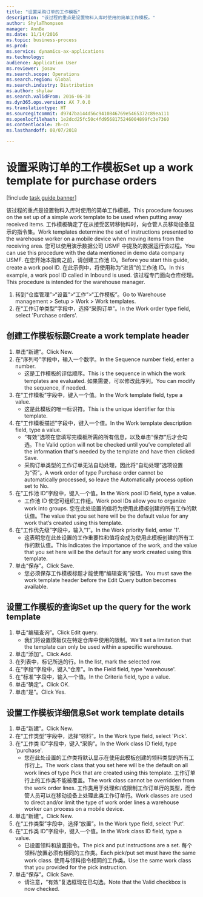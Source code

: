 ```yaml
--- 
title: "设置采购订单的工作模板"
description: "该过程的重点是设置物料入库时使用的简单工作模板。"
author: ShylaThompson
manager: AnnBe
ms.date: 11/14/2016
ms.topic: business-process
ms.prod: 
ms.service: dynamics-ax-applications
ms.technology: 
audience: Application User
ms.reviewer: josaw
ms.search.scope: Operations
ms.search.region: Global
ms.search.industry: Distribution
ms.author: shylaw
ms.search.validFrom: 2016-06-30
ms.dyn365.ops.version: AX 7.0.0
ms.translationtype: HT
ms.sourcegitcommit: d9747ba144d56c9410846769e5465372c89ea111
ms.openlocfilehash: 1e2dcd25fc50c4fd9568175246004899fc3e7360
ms.contentlocale: zh-cn
ms.lasthandoff: 08/07/2018

---
```

# <a name="set-up-a-work-template-for-purchase-orders"></a><span data-ttu-id="2f076-103">设置采购订单的工作模板</span><span class="sxs-lookup"><span data-stu-id="2f076-103">Set up a work template for purchase orders</span></span>

[!include [task guide banner](../../includes/task-guide-banner.md)]

<span data-ttu-id="2f076-104">该过程的重点是设置物料入库时使用的简单工作模板。</span><span class="sxs-lookup"><span data-stu-id="2f076-104">This procedure focuses on the set up of a simple work template to be used when putting away received items.</span></span> <span data-ttu-id="2f076-105">工作模板确定了在从接受区转移物料时，向仓管人员移动设备显示的指令集。</span><span class="sxs-lookup"><span data-stu-id="2f076-105">Work templates determine the set of instructions presented to the warehouse worker on a mobile device when moving items from the receiving area.</span></span> <span data-ttu-id="2f076-106">您可以使用演示数据公司 USMF 中提及的数据运行该过程。</span><span class="sxs-lookup"><span data-stu-id="2f076-106">You can use this procedure with the data mentioned in demo data company USMF.</span></span> <span data-ttu-id="2f076-107">在您开始本指南之前，请创建工作池 ID。</span><span class="sxs-lookup"><span data-stu-id="2f076-107">Before you start this guide, create a work pool ID.</span></span> <span data-ttu-id="2f076-108">在此示例中，将使用称为“进货”的工作池 ID。</span><span class="sxs-lookup"><span data-stu-id="2f076-108">In this example, a work pool ID called in Inbound is used.</span></span> <span data-ttu-id="2f076-109">该过程专门面向仓库经理。</span><span class="sxs-lookup"><span data-stu-id="2f076-109">This procedure is intended for the warehouse manager.</span></span>

1. <span data-ttu-id="2f076-110">转到“仓库管理”>“设置”>“工作”>“工作模板”。</span><span class="sxs-lookup"><span data-stu-id="2f076-110">Go to Warehouse management > Setup > Work > Work templates.</span></span>
2. <span data-ttu-id="2f076-111">在“工作订单类型”字段中，选择“采购订单”。</span><span class="sxs-lookup"><span data-stu-id="2f076-111">In the Work order type field, select 'Purchase orders'.</span></span>

## <a name="create-a-work-template-header"></a><span data-ttu-id="2f076-112">创建工作模板标题</span><span class="sxs-lookup"><span data-stu-id="2f076-112">Create a work template header</span></span>
1. <span data-ttu-id="2f076-113">单击“新建”。</span><span class="sxs-lookup"><span data-stu-id="2f076-113">Click New.</span></span>
2. <span data-ttu-id="2f076-114">在“序列号”字段中，输入一个数字。</span><span class="sxs-lookup"><span data-stu-id="2f076-114">In the Sequence number field, enter a number.</span></span>
    * <span data-ttu-id="2f076-115">这是工作模板的评估顺序。</span><span class="sxs-lookup"><span data-stu-id="2f076-115">This is the sequence in which the work templates are evaluated.</span></span> <span data-ttu-id="2f076-116">如果需要，可以修改此序列。</span><span class="sxs-lookup"><span data-stu-id="2f076-116">You can modify the sequence, if needed.</span></span>  
3. <span data-ttu-id="2f076-117">在“工作模板”字段中，键入一个值。</span><span class="sxs-lookup"><span data-stu-id="2f076-117">In the Work template field, type a value.</span></span>
    * <span data-ttu-id="2f076-118">这是此模板的唯一标识符。</span><span class="sxs-lookup"><span data-stu-id="2f076-118">This is the unique identifier for this template.</span></span>  
4. <span data-ttu-id="2f076-119">在“工作模板描述”字段中，键入一个值。</span><span class="sxs-lookup"><span data-stu-id="2f076-119">In the Work template description field, type a value.</span></span>
    * <span data-ttu-id="2f076-120">“有效”选项在您填写完模板所需的所有信息，以及单击“保存”后才会勾选。</span><span class="sxs-lookup"><span data-stu-id="2f076-120">The Valid option will not be checked until you’ve completed all the information that's needed by the template and have then clicked Save.</span></span>  
    * <span data-ttu-id="2f076-121">采购订单类型的工作订单无法自动处理，因此将“自动处理”选项设置为“否”。</span><span class="sxs-lookup"><span data-stu-id="2f076-121">A work order of type Purchase order cannot be automatically processed, so leave the  Automatically process option set to No.</span></span>  
5. <span data-ttu-id="2f076-122">在”工作池 ID“字段中，键入一个值。</span><span class="sxs-lookup"><span data-stu-id="2f076-122">In the Work pool ID field, type a value.</span></span>
    * <span data-ttu-id="2f076-123">工作池 ID 使您可组织工作组。</span><span class="sxs-lookup"><span data-stu-id="2f076-123">Work pool IDs allow you to organize work into groups.</span></span> <span data-ttu-id="2f076-124">您在此处设置的值将为使用此模板创建的所有工作的默认值。</span><span class="sxs-lookup"><span data-stu-id="2f076-124">The value that you set here will be the default value for any work that’s created using this template.</span></span>  
6. <span data-ttu-id="2f076-125">在“工作优先级”字段中，输入“1”。</span><span class="sxs-lookup"><span data-stu-id="2f076-125">In the Work priority field, enter '1'.</span></span>
    * <span data-ttu-id="2f076-126">这表明您在此处设置的工作重要性和值将会成为使用此模板创建的所有工作的默认值。</span><span class="sxs-lookup"><span data-stu-id="2f076-126">This indicates the importance of the work, and the value that you set here will be the default for any work created using this template.</span></span>  
7. <span data-ttu-id="2f076-127">单击“保存”。</span><span class="sxs-lookup"><span data-stu-id="2f076-127">Click Save.</span></span>
    * <span data-ttu-id="2f076-128">您必须保存工作模板标题才能使用“编辑查询”按钮。</span><span class="sxs-lookup"><span data-stu-id="2f076-128">You must save the work template header before the Edit Query button becomes available.</span></span>  

## <a name="set-up-the-query-for-the-work-template"></a><span data-ttu-id="2f076-129">设置工作模板的查询</span><span class="sxs-lookup"><span data-stu-id="2f076-129">Set up the query for the work template</span></span>
1. <span data-ttu-id="2f076-130">单击“编辑查询”。</span><span class="sxs-lookup"><span data-stu-id="2f076-130">Click Edit query.</span></span>
    * <span data-ttu-id="2f076-131">我们将设置模板仅在特定仓库中使用的限制。</span><span class="sxs-lookup"><span data-stu-id="2f076-131">We’ll set a limitation that the template can only be used within a specific warehouse.</span></span>  
2. <span data-ttu-id="2f076-132">单击“添加”。</span><span class="sxs-lookup"><span data-stu-id="2f076-132">Click Add.</span></span>
3. <span data-ttu-id="2f076-133">在列表中，标记所选的行。</span><span class="sxs-lookup"><span data-stu-id="2f076-133">In the list, mark the selected row.</span></span>
4. <span data-ttu-id="2f076-134">在“字段”字段中，键入“仓库”。</span><span class="sxs-lookup"><span data-stu-id="2f076-134">In the Field field, type 'warehouse'.</span></span>
5. <span data-ttu-id="2f076-135">在“标准”字段中，输入一个值。</span><span class="sxs-lookup"><span data-stu-id="2f076-135">In the Criteria field, type a value.</span></span>
6. <span data-ttu-id="2f076-136">单击“确定”。</span><span class="sxs-lookup"><span data-stu-id="2f076-136">Click OK.</span></span>
7. <span data-ttu-id="2f076-137">单击“是”。</span><span class="sxs-lookup"><span data-stu-id="2f076-137">Click Yes.</span></span>

## <a name="set-work-template-details"></a><span data-ttu-id="2f076-138">设置工作模板详细信息</span><span class="sxs-lookup"><span data-stu-id="2f076-138">Set work template details</span></span>
1. <span data-ttu-id="2f076-139">单击“新建”。</span><span class="sxs-lookup"><span data-stu-id="2f076-139">Click New.</span></span>
2. <span data-ttu-id="2f076-140">在“工作类型”字段中，选择“领料”。</span><span class="sxs-lookup"><span data-stu-id="2f076-140">In the Work type field, select 'Pick'.</span></span>
3. <span data-ttu-id="2f076-141">在“工作类 ID”字段中，键入“采购”。</span><span class="sxs-lookup"><span data-stu-id="2f076-141">In the Work class ID field, type 'purchase'.</span></span>
    * <span data-ttu-id="2f076-142">您在此处设置的工作类将默认显示在使用此模板创建的领料类型的所有工作行上。</span><span class="sxs-lookup"><span data-stu-id="2f076-142">The work class that you set here will be the default on all work lines of type Pick that are created using this template.</span></span> <span data-ttu-id="2f076-143">工作订单行上的工作类不能被覆盖。</span><span class="sxs-lookup"><span data-stu-id="2f076-143">The work class cannot be overridden from the work order lines.</span></span> <span data-ttu-id="2f076-144">工作类用于处理和/或限制工作订单行的类型，而仓管人员可以在移动设备上处理此类工作订单行。</span><span class="sxs-lookup"><span data-stu-id="2f076-144">Work classes are used to direct and/or limit the type of work order lines a warehouse worker can process on a mobile device.</span></span>  
4. <span data-ttu-id="2f076-145">单击“新建”。</span><span class="sxs-lookup"><span data-stu-id="2f076-145">Click New.</span></span>
5. <span data-ttu-id="2f076-146">在“工作类型”字段中，选择“放置”。</span><span class="sxs-lookup"><span data-stu-id="2f076-146">In the Work type field, select 'Put'.</span></span>
6. <span data-ttu-id="2f076-147">在“工作类 ID”字段中，键入一个值。</span><span class="sxs-lookup"><span data-stu-id="2f076-147">In the Work class ID field, type a value.</span></span>
    * <span data-ttu-id="2f076-148">已设置领料和放置指令。</span><span class="sxs-lookup"><span data-stu-id="2f076-148">The pick and put instructions are a set.</span></span> <span data-ttu-id="2f076-149">每个领料/放置必须有相同的工作类。</span><span class="sxs-lookup"><span data-stu-id="2f076-149">Each pick/put set must have the same work class.</span></span> <span data-ttu-id="2f076-150">使用与领料指令相同的工作类。</span><span class="sxs-lookup"><span data-stu-id="2f076-150">Use the same work class that you provided for the pick instruction.</span></span>  
7. <span data-ttu-id="2f076-151">单击“保存”。</span><span class="sxs-lookup"><span data-stu-id="2f076-151">Click Save.</span></span>
    * <span data-ttu-id="2f076-152">请注意，“有效”复选框现在已勾选。</span><span class="sxs-lookup"><span data-stu-id="2f076-152">Note that the Valid checkbox is now checked.</span></span>  


